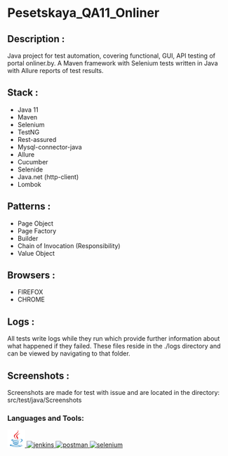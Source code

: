 # Pesetskaya_QA11_Onliner

## Description :
Java project for test automation, covering functional, GUI, API testing of portal onliner.by.
A Maven framework with Selenium tests written in Java with Allure reports of test results.

## Stack :
- Java 11
- Maven
- Selenium
- TestNG
- Rest-assured
- Mysql-connector-java
- Allure
- Cucumber
- Selenide
- Java.net (http-client)
- Lombok

## Patterns :
- Page Object
- Page Factory
- Builder
- Chain of Invocation (Responsibility)
- Value Object

## Browsers :
- FIREFOX
- CHROME

## Logs :
All tests write logs while they run which provide further information about what happened if they failed. These files reside in the ./logs directory and can be viewed by navigating to that folder.

## Screenshots :
Screenshots are made for test with issue and are located in the directory: src/test/java/Screenshots

<h3 align="left">Languages and Tools:</h3>
<p align="left"> <a href="https://www.java.com" target="_blank" rel="noreferrer"> <img src="https://raw.githubusercontent.com/devicons/devicon/master/icons/java/java-original.svg" alt="java" width="40" height="40"/> </a> <a href="https://www.jenkins.io" target="_blank" rel="noreferrer"> <img src="https://www.vectorlogo.zone/logos/jenkins/jenkins-icon.svg" alt="jenkins" width="40" height="40"/> </a> <a href="https://postman.com" target="_blank" rel="noreferrer"> <img src="https://www.vectorlogo.zone/logos/getpostman/getpostman-icon.svg" alt="postman" width="40" height="40"/> </a> <a href="https://www.selenium.dev" target="_blank" rel="noreferrer"> <img src="https://raw.githubusercontent.com/detain/svg-logos/780f25886640cef088af994181646db2f6b1a3f8/svg/selenium-logo.svg" alt="selenium" width="40" height="40"/> </a> </p>

